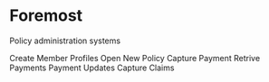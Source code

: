 # Foremost
Policy administration systems

Create Member Profiles
Open New Policy
Capture Payment
Retrive Payments
Payment Updates
Capture Claims
